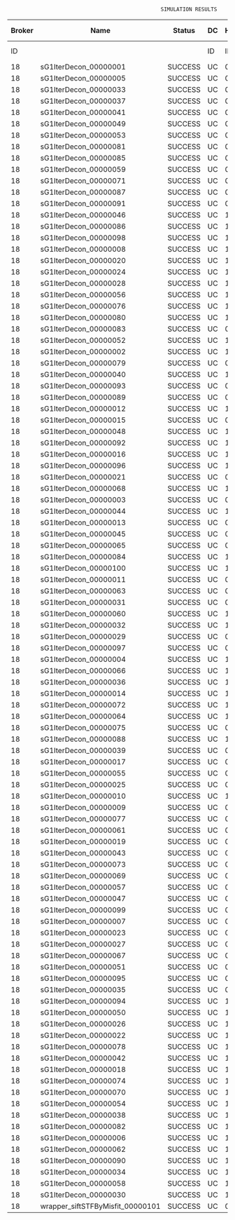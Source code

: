 

                                                     SIMULATION RESULTS

|Broker|         Name         | Status|  DC  |Host|Host PEs |VM|   VM PEs|   VM MIPS|ActivityLen|StartTime|FinishTime|ExecTime
|------|----------------------|-------|------|----|---------|--|---------|----------|-----------|---------|----------|--------
|    ID|                      |       |    ID|  ID|CPU cores|ID|CPU cores|        MI|         MI|  Seconds|   Seconds| Seconds
|    18| sG1IterDecon_00000001|SUCCESS|    UC|   0|       12|72|        2|    1000.0|      56150|  20592.5|   21295.7|   703.2
|    18| sG1IterDecon_00000005|SUCCESS|    UC|   0|       12|72|        2|    1000.0|      56150|  20592.5|   21295.7|   703.2
|    18| sG1IterDecon_00000033|SUCCESS|    UC|   0|       12|72|        2|    1000.0|      56150|  20592.5|   21295.7|   703.2
|    18| sG1IterDecon_00000037|SUCCESS|    UC|   0|       12|72|        2|    1000.0|      56150|  20592.5|   21295.7|   703.2
|    18| sG1IterDecon_00000041|SUCCESS|    UC|   0|       12|72|        2|    1000.0|      56150|  20592.5|   21295.7|   703.2
|    18| sG1IterDecon_00000049|SUCCESS|    UC|   0|       12|72|        2|    1000.0|      56150|  20592.5|   21295.7|   703.2
|    18| sG1IterDecon_00000053|SUCCESS|    UC|   0|       12|72|        2|    1000.0|      56150|  20592.5|   21295.7|   703.2
|    18| sG1IterDecon_00000081|SUCCESS|    UC|   0|       12|72|        2|    1000.0|      56150|  20592.5|   21295.7|   703.2
|    18| sG1IterDecon_00000085|SUCCESS|    UC|   0|       12|72|        2|    1000.0|      56150|  20592.5|   21295.7|   703.2
|    18| sG1IterDecon_00000059|SUCCESS|    UC|   0|       12|74|        2|    1000.0|      56150|  20592.5|   21295.7|   703.2
|    18| sG1IterDecon_00000071|SUCCESS|    UC|   0|       12|74|        2|    1000.0|      56150|  20592.5|   21295.7|   703.2
|    18| sG1IterDecon_00000087|SUCCESS|    UC|   0|       12|74|        2|    1000.0|      56150|  20592.5|   21295.7|   703.2
|    18| sG1IterDecon_00000091|SUCCESS|    UC|   0|       12|74|        2|    1000.0|      56150|  20592.5|   21295.7|   703.2
|    18| sG1IterDecon_00000046|SUCCESS|    UC|   1|       12|73|        2|    1000.0|      56150|  20592.5|   21295.7|   703.2
|    18| sG1IterDecon_00000086|SUCCESS|    UC|   1|       12|73|        2|    1000.0|      56150|  20592.5|   21295.7|   703.2
|    18| sG1IterDecon_00000098|SUCCESS|    UC|   1|       12|73|        2|    1000.0|      56150|  20592.5|   21295.7|   703.2
|    18| sG1IterDecon_00000008|SUCCESS|    UC|   1|       12|75|        2|    1000.0|      56150|  20592.5|   21295.7|   703.2
|    18| sG1IterDecon_00000020|SUCCESS|    UC|   1|       12|75|        2|    1000.0|      56150|  20592.5|   21295.7|   703.2
|    18| sG1IterDecon_00000024|SUCCESS|    UC|   1|       12|75|        2|    1000.0|      56150|  20592.5|   21295.7|   703.2
|    18| sG1IterDecon_00000028|SUCCESS|    UC|   1|       12|75|        2|    1000.0|      56150|  20592.5|   21295.7|   703.2
|    18| sG1IterDecon_00000056|SUCCESS|    UC|   1|       12|75|        2|    1000.0|      56150|  20592.5|   21295.7|   703.2
|    18| sG1IterDecon_00000076|SUCCESS|    UC|   1|       12|75|        2|    1000.0|      56150|  20592.5|   21295.7|   703.2
|    18| sG1IterDecon_00000080|SUCCESS|    UC|   1|       12|75|        2|    1000.0|      56150|  20592.5|   21295.7|   703.2
|    18| sG1IterDecon_00000083|SUCCESS|    UC|   0|       12|74|        2|    1000.0|      59381|  20592.5|   21329.9|   737.4
|    18| sG1IterDecon_00000052|SUCCESS|    UC|   1|       12|75|        2|    1000.0|      61375|  20592.5|   21342.9|   750.4
|    18| sG1IterDecon_00000002|SUCCESS|    UC|   1|       12|73|        2|    1000.0|      60450|  20592.5|   21343.7|   751.2
|    18| sG1IterDecon_00000079|SUCCESS|    UC|   0|       12|74|        2|    1000.0|      83667|  20592.5|   21572.9|   980.4
|    18| sG1IterDecon_00000040|SUCCESS|    UC|   1|       12|75|        2|    1000.0|      91200|  20592.5|   21598.1|  1005.6
|    18| sG1IterDecon_00000093|SUCCESS|    UC|   0|       12|72|        2|    1000.0|      96311|  20592.5|   21617.5|  1025.0
|    18| sG1IterDecon_00000089|SUCCESS|    UC|   0|       12|72|        2|    1000.0|     115702|  20592.5|   21763.5|  1171.0
|    18| sG1IterDecon_00000012|SUCCESS|    UC|   1|       12|75|        2|    1000.0|     117306|  20592.5|   21807.3|  1214.8
|    18| sG1IterDecon_00000015|SUCCESS|    UC|   0|       12|74|        2|    1000.0|     115126|  20592.5|   21872.9|  1280.4
|    18| sG1IterDecon_00000048|SUCCESS|    UC|   1|       12|75|        2|    1000.0|     131219|  20592.5|   21912.1|  1319.5
|    18| sG1IterDecon_00000092|SUCCESS|    UC|   1|       12|75|        2|    1000.0|     135995|  20592.5|   21945.8|  1353.2
|    18| sG1IterDecon_00000016|SUCCESS|    UC|   1|       12|75|        2|    1000.0|     144034|  20592.5|   21998.5|  1405.9
|    18| sG1IterDecon_00000096|SUCCESS|    UC|   1|       12|75|        2|    1000.0|     146964|  20592.5|   22016.1|  1423.6
|    18| sG1IterDecon_00000021|SUCCESS|    UC|   0|       12|72|        2|    1000.0|     156382|  20592.5|   22050.4|  1457.8
|    18| sG1IterDecon_00000068|SUCCESS|    UC|   1|       12|75|        2|    1000.0|     162933|  20592.5|   22104.4|  1511.9
|    18| sG1IterDecon_00000003|SUCCESS|    UC|   0|       12|74|        2|    1000.0|     143490|  20592.5|   22128.7|  1536.2
|    18| sG1IterDecon_00000044|SUCCESS|    UC|   1|       12|75|        2|    1000.0|     168756|  20592.5|   22133.5|  1540.9
|    18| sG1IterDecon_00000013|SUCCESS|    UC|   0|       12|72|        2|    1000.0|     173487|  20592.5|   22162.3|  1569.7
|    18| sG1IterDecon_00000045|SUCCESS|    UC|   0|       12|72|        2|    1000.0|     193935|  20592.5|   22285.5|  1692.9
|    18| sG1IterDecon_00000065|SUCCESS|    UC|   0|       12|72|        2|    1000.0|     195345|  20592.5|   22293.4|  1700.8
|    18| sG1IterDecon_00000084|SUCCESS|    UC|   1|       12|75|        2|    1000.0|     231134|  20592.5|   22414.7|  1822.1
|    18| sG1IterDecon_00000100|SUCCESS|    UC|   1|       12|75|        2|    1000.0|     237950|  20592.5|   22441.9|  1849.3
|    18| sG1IterDecon_00000011|SUCCESS|    UC|   0|       12|74|        2|    1000.0|     182930|  20592.5|   22466.2|  1873.7
|    18| sG1IterDecon_00000063|SUCCESS|    UC|   0|       12|74|        2|    1000.0|     188230|  20592.5|   22508.6|  1916.0
|    18| sG1IterDecon_00000031|SUCCESS|    UC|   0|       12|74|        2|    1000.0|     190673|  20592.5|   22527.0|  1934.5
|    18| sG1IterDecon_00000060|SUCCESS|    UC|   1|       12|75|        2|    1000.0|     265578|  20592.5|   22538.9|  1946.4
|    18| sG1IterDecon_00000032|SUCCESS|    UC|   1|       12|75|        2|    1000.0|     270491|  20592.5|   22553.6|  1961.1
|    18| sG1IterDecon_00000029|SUCCESS|    UC|   0|       12|72|        2|    1000.0|     252025|  20592.5|   22576.8|  1984.3
|    18| sG1IterDecon_00000097|SUCCESS|    UC|   0|       12|72|        2|    1000.0|     274532|  20592.5|   22678.2|  2085.7
|    18| sG1IterDecon_00000004|SUCCESS|    UC|   1|       12|75|        2|    1000.0|     334964|  20592.5|   22714.9|  2122.4
|    18| sG1IterDecon_00000066|SUCCESS|    UC|   1|       12|73|        2|    1000.0|     190704|  20592.5|   22716.6|  2124.0
|    18| sG1IterDecon_00000036|SUCCESS|    UC|   1|       12|75|        2|    1000.0|     337139|  20592.5|   22719.3|  2126.7
|    18| sG1IterDecon_00000014|SUCCESS|    UC|   1|       12|73|        2|    1000.0|     197394|  20592.5|   22783.4|  2190.9
|    18| sG1IterDecon_00000072|SUCCESS|    UC|   1|       12|75|        2|    1000.0|     387256|  20592.5|   22794.5|  2202.0
|    18| sG1IterDecon_00000064|SUCCESS|    UC|   1|       12|75|        2|    1000.0|     394582|  20592.5|   22801.8|  2209.3
|    18| sG1IterDecon_00000075|SUCCESS|    UC|   0|       12|74|        2|    1000.0|     234888|  20592.5|   22838.8|  2246.3
|    18| sG1IterDecon_00000088|SUCCESS|    UC|   1|       12|75|        2|    1000.0|     467079|  20592.5|   22874.3|  2281.8
|    18| sG1IterDecon_00000039|SUCCESS|    UC|   0|       12|74|        2|    1000.0|     244204|  20592.5|   22899.8|  2307.2
|    18| sG1IterDecon_00000017|SUCCESS|    UC|   0|       12|72|        2|    1000.0|     341331|  20592.5|   22945.7|  2353.1
|    18| sG1IterDecon_00000055|SUCCESS|    UC|   0|       12|74|        2|    1000.0|     255737|  20592.5|   22969.3|  2376.8
|    18| sG1IterDecon_00000025|SUCCESS|    UC|   0|       12|72|        2|    1000.0|     358800|  20592.5|   23007.0|  2414.5
|    18| sG1IterDecon_00000010|SUCCESS|    UC|   1|       12|73|        2|    1000.0|     225339|  20592.5|   23050.1|  2457.6
|    18| sG1IterDecon_00000009|SUCCESS|    UC|   0|       12|72|        2|    1000.0|     391043|  20592.5|   23103.9|  2511.3
|    18| sG1IterDecon_00000077|SUCCESS|    UC|   0|       12|72|        2|    1000.0|     424669|  20592.5|   23188.0|  2595.5
|    18| sG1IterDecon_00000061|SUCCESS|    UC|   0|       12|72|        2|    1000.0|     449668|  20592.5|   23237.9|  2645.4
|    18| sG1IterDecon_00000019|SUCCESS|    UC|   0|       12|74|        2|    1000.0|     310565|  20592.5|   23272.6|  2680.0
|    18| sG1IterDecon_00000043|SUCCESS|    UC|   0|       12|74|        2|    1000.0|     315524|  20592.5|   23297.4|  2704.9
|    18| sG1IterDecon_00000073|SUCCESS|    UC|   0|       12|72|        2|    1000.0|     514833|  20592.5|   23335.9|  2743.4
|    18| sG1IterDecon_00000069|SUCCESS|    UC|   0|       12|72|        2|    1000.0|     517533|  20592.5|   23338.6|  2746.1
|    18| sG1IterDecon_00000057|SUCCESS|    UC|   0|       12|72|        2|    1000.0|     548071|  20592.5|   23369.1|  2776.5
|    18| sG1IterDecon_00000047|SUCCESS|    UC|   0|       12|74|        2|    1000.0|     378587|  20592.5|   23581.5|  2989.0
|    18| sG1IterDecon_00000099|SUCCESS|    UC|   0|       12|74|        2|    1000.0|     388369|  20592.5|   23620.6|  3028.0
|    18| sG1IterDecon_00000007|SUCCESS|    UC|   0|       12|74|        2|    1000.0|     417184|  20592.5|   23721.8|  3129.3
|    18| sG1IterDecon_00000023|SUCCESS|    UC|   0|       12|74|        2|    1000.0|     440432|  20592.5|   23791.6|  3199.1
|    18| sG1IterDecon_00000027|SUCCESS|    UC|   0|       12|74|        2|    1000.0|     452997|  20592.5|   23823.0|  3230.4
|    18| sG1IterDecon_00000067|SUCCESS|    UC|   0|       12|74|        2|    1000.0|     473732|  20592.5|   23864.5|  3272.0
|    18| sG1IterDecon_00000051|SUCCESS|    UC|   0|       12|74|        2|    1000.0|     478427|  20592.5|   23871.6|  3279.1
|    18| sG1IterDecon_00000095|SUCCESS|    UC|   0|       12|74|        2|    1000.0|     485151|  20592.5|   23878.4|  3285.9
|    18| sG1IterDecon_00000035|SUCCESS|    UC|   0|       12|74|        2|    1000.0|     493480|  20592.5|   23886.6|  3294.1
|    18| sG1IterDecon_00000094|SUCCESS|    UC|   1|       12|73|        2|    1000.0|     318396|  20592.5|   23889.1|  3296.6
|    18| sG1IterDecon_00000050|SUCCESS|    UC|   1|       12|73|        2|    1000.0|     318735|  20592.5|   23892.1|  3299.5
|    18| sG1IterDecon_00000026|SUCCESS|    UC|   1|       12|73|        2|    1000.0|     322630|  20592.5|   23923.4|  3330.8
|    18| sG1IterDecon_00000022|SUCCESS|    UC|   1|       12|73|        2|    1000.0|     357190|  20592.5|   24183.3|  3590.8
|    18| sG1IterDecon_00000078|SUCCESS|    UC|   1|       12|73|        2|    1000.0|     360476|  20592.5|   24206.5|  3613.9
|    18| sG1IterDecon_00000042|SUCCESS|    UC|   1|       12|73|        2|    1000.0|     368699|  20592.5|   24260.3|  3667.7
|    18| sG1IterDecon_00000018|SUCCESS|    UC|   1|       12|73|        2|    1000.0|     414263|  20592.5|   24534.8|  3942.3
|    18| sG1IterDecon_00000074|SUCCESS|    UC|   1|       12|73|        2|    1000.0|     424552|  20592.5|   24591.7|  3999.2
|    18| sG1IterDecon_00000070|SUCCESS|    UC|   1|       12|73|        2|    1000.0|     448310|  20592.5|   24710.5|  4117.9
|    18| sG1IterDecon_00000054|SUCCESS|    UC|   1|       12|73|        2|    1000.0|     450508|  20592.5|   24720.5|  4127.9
|    18| sG1IterDecon_00000038|SUCCESS|    UC|   1|       12|73|        2|    1000.0|     477933|  20592.5|   24830.2|  4237.7
|    18| sG1IterDecon_00000082|SUCCESS|    UC|   1|       12|73|        2|    1000.0|     479541|  20592.5|   24835.9|  4243.3
|    18| sG1IterDecon_00000006|SUCCESS|    UC|   1|       12|73|        2|    1000.0|     495411|  20592.5|   24883.6|  4291.0
|    18| sG1IterDecon_00000062|SUCCESS|    UC|   1|       12|73|        2|    1000.0|     512294|  20592.5|   24925.8|  4333.2
|    18| sG1IterDecon_00000090|SUCCESS|    UC|   1|       12|73|        2|    1000.0|     525791|  20592.5|   24952.8|  4360.3
|    18| sG1IterDecon_00000034|SUCCESS|    UC|   1|       12|73|        2|    1000.0|     550026|  20592.5|   24989.2|  4396.7
|    18| sG1IterDecon_00000058|SUCCESS|    UC|   1|       12|73|        2|    1000.0|     559233|  20592.5|   24998.5|  4405.9
|    18| sG1IterDecon_00000030|SUCCESS|    UC|   1|       12|73|        2|    1000.0|     560188|  20592.5|   24999.4|  4406.9
|    18|wrapper_siftSTFByMisfit_00000101|SUCCESS|    UC|   0|       12|72|        2|    1000.0|      13510|  24999.4|   25013.0|    13.5

